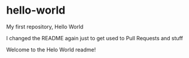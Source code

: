 # hello-world
My first repository, Hello World


I changed the README again just to get used to Pull Requests and stuff

Welcome to the Helo World readme!
